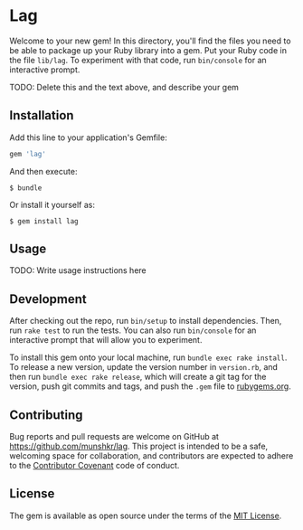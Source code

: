 # Lag

Welcome to your new gem! In this directory, you'll find the files you need to
be able to package up your Ruby library into a gem. Put your Ruby code in the
file `lib/lag`. To experiment with that code, run `bin/console` for an
interactive prompt.

TODO: Delete this and the text above, and describe your gem

## Installation

Add this line to your application's Gemfile:

```ruby
gem 'lag'
```

And then execute:

    $ bundle

Or install it yourself as:

    $ gem install lag

## Usage

TODO: Write usage instructions here

## Development

After checking out the repo, run `bin/setup` to install dependencies. Then, run
`rake test` to run the tests. You can also run `bin/console` for an interactive
prompt that will allow you to experiment.

To install this gem onto your local machine, run `bundle exec rake install`. To
release a new version, update the version number in `version.rb`, and then run
`bundle exec rake release`, which will create a git tag for the version, push
git commits and tags, and push the `.gem` file to
[rubygems.org](https://rubygems.org).

## Contributing

Bug reports and pull requests are welcome on GitHub at
https://github.com/munshkr/lag. This project is intended to be a safe,
welcoming space for collaboration, and contributors are expected to adhere to
the [Contributor Covenant](http://contributor-covenant.org) code of conduct.

## License

The gem is available as open source under the terms of the [MIT
License](http://opensource.org/licenses/MIT).
